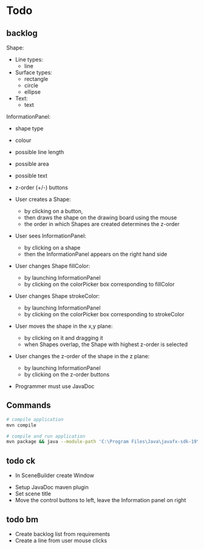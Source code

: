 # Todo

## backlog

Shape:

- Line types:
  - line
- Surface types:
  - rectangle
  - circle
  - ellipse
- Text:
  - text

InformationPanel:

- shape type
- colour
- possible line length
- possible area
- possible text
- z-order (+/-) buttons

- User creates a Shape:

  - by clicking on a button,
  - then draws the shape on the drawing board using the mouse
  - the order in which Shapes are created determines the z-order

- User sees InformationPanel:

  - by clicking on a shape
  - then the InformationPanel appears on the right hand side

- User changes Shape fillColor:

  - by launching InformationPanel
  - by clicking on the colorPicker box corresponding to fillColor

- User changes Shape strokeColor:

  - by launching InformationPanel
  - by clicking on the colorPicker box corresponding to strokeColor

- User moves the shape in the x,y plane:

  - by clicking on it and dragging it
  - when Shapes overlap, the Shape with highest z-order is selected

- User changes the z-order of the shape in the z plane:

  - by launching InformationPanel
  - by clicking on the z-order buttons

- Programmer must use JavaDoc

## Commands

```bash
# compile application
mvn compile

# compile and run application
mvn package && java --module-path 'C:\Program Files\Java\javafx-sdk-19\lib' --add-modules javafx.controls,javafx.fxml  -jar target/PaintApp-1.0-SNAPSHOT.jar
```

## todo ck

- In SceneBuilder create Window

* Setup JavaDoc maven plugin
* Set scene title
* Move the control buttons to left, leave the Information panel on right

## todo bm

- Create backlog list from requirements
- Create a line from user mouse clicks
